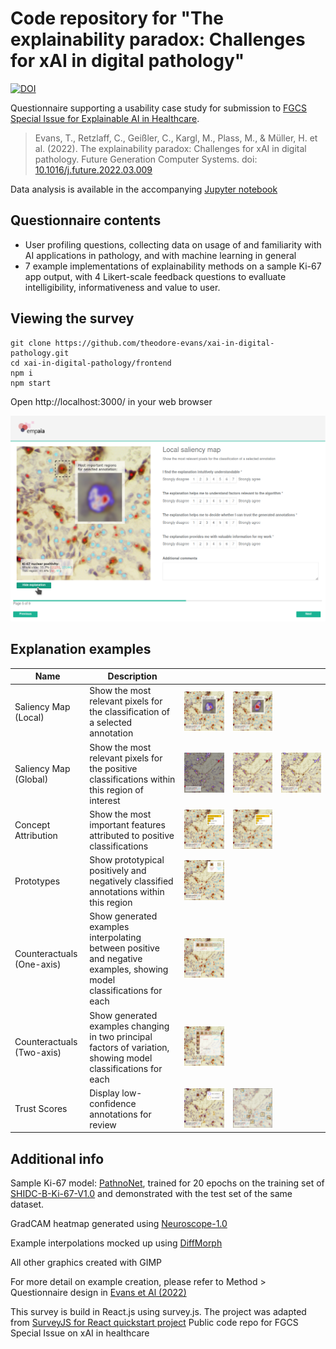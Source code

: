 # Code repository for "The explainability paradox: Challenges for xAI in digital pathology"
[![DOI](https://zenodo.org/badge/DOI/10.5281/zenodo.6379345.svg)](https://doi.org/10.5281/zenodo.6379345)

Questionnaire supporting a usability case study for submission to [FGCS Special Issue for Explainable AI in Healthcare](https://www.journals.elsevier.com/future-generation-computer-systems/call-for-papers/explainable-artificial-intelligence-for-healthcare).

> Evans, T., Retzlaff, C., Geißler, C., Kargl, M., Plass, M., & Müller, H. et al. (2022). The explainability paradox: Challenges for xAI in digital pathology. Future Generation Computer Systems. doi: [10.1016/j.future.2022.03.009](https://doi.org/10.1016/j.future.2022.03.009)

Data analysis is available in the accompanying [Jupyter notebook](/DataProcessing/data_processing.ipynb)

## Questionnaire contents

- User profiling questions, collecting data on usage of and familiarity with AI applications in pathology, and with machine learning in general
- 7 example implementations of explainability methods on a sample Ki-67 app output, with 4 Likert-scale feedback questions to evalluate intelligibility, informativeness and value to user.

## Viewing the survey

```
git clone https://github.com/theodore-evans/xai-in-digital-pathology.git
cd xai-in-digital-pathology/frontend
npm i
npm start
```
Open http://localhost:3000/ in your web browser

![](example_page.png)

## Explanation examples

|    Name    |     Description    |        |  |  |
|------------|--------------------|----------------|-|-|
| Saliency Map (Local) | Show the most relevant pixels for the classification of a selected annotation |![](frontend/src/assets/SM/gradcam_local_0.png)|![](frontend/src/assets/SM/gradcam_local_1.png)| |
| Saliency Map (Global) | Show the most relevant pixels for the positive classifications within this region of interest |![](frontend/src/assets/SM/gradcam_0.png)|![](frontend/src/assets/SM/gradcam_1.png)| ![](frontend/src/assets/SM/guided_backprop_0.png)|
| Concept Attribution | Show the most important features attributed to positive classifications |![](frontend/src/assets/CA/text_attributes_0.png)| ![](frontend/src/assets/CA/text_attributes_1.png)| |
| Prototypes | Show prototypical positively and negatively classified annotations within this region |![](frontend/src/assets/PR/prototypes_0.png)| | |
| Counteractuals (One-axis) | Show generated examples interpolating between positive and negative examples, showing model classifications for each |![](frontend/src/assets/CF/one_axis_0.png)| | |
| Counteractuals (Two-axis) | Show generated examples changing in two principal factors of variation, showing model classifications for each |![](frontend/src/assets/CF/two_axis_0.png)| | |
| Trust Scores | Display low-confidence annotations for review |![](frontend/src/assets/TS/color_coded_0.png)|![](frontend/src/assets/TS/edge_cases_0.png) | |


## Additional info

Sample Ki-67 model: [PathnoNet](https://github.com/SHIDCenter/PathoNet), trained for 20 epochs on the training set of [SHIDC-B-Ki-67-V1.0](https://shiraz-hidc.com/service/ki-67-dataset/) and demonstrated with the test set of the same dataset.

GradCAM heatmap generated using [Neuroscope-1.0](https://github.com/c3di/neuroscope)

Example interpolations mocked up using [DiffMorph](https://github.com/volotat/DiffMorph)

All other graphics created with GIMP

For more detail on example creation, please refer to Method > Questionnaire design in [Evans et Al (2022)](doi.org/10.1016/j.future.2022.03.009)

This survey is build in React.js using survey.js. The project was adapted from [SurveyJS for React quickstart project](https://github.com/surveyjs/surveyjs_react_quickstart.git)
Public code repo for FGCS Special Issue on xAI in healthcare
